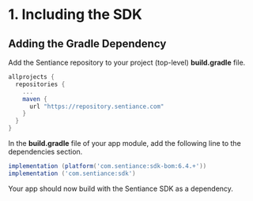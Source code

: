 # 1. Including the SDK

## Adding the Gradle Dependency

Add the Sentiance repository to your project (top-level) **build.gradle** file.

```groovy
allprojects {
  repositories {
    ...
    maven {
      url "https://repository.sentiance.com"
    }
  }
}
```

In the **build.gradle** file of your app module, add the following line to the dependencies section.

```groovy
implementation (platform('com.sentiance:sdk-bom:6.4.+'))
implementation ('com.sentiance:sdk')
```

Your app should now build with the Sentiance SDK as a dependency.
